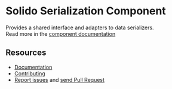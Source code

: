 Solido Serialization Component
==============================

Provides a shared interface and adapters to data serializers.  
Read more in the [component documentation](https://solid-o.github.io/docs/#/serialization)

Resources
---------

- [Documentation](https://solid-o.github.io/docs/#/serialization)
- [Contributing](https://solid-o.github.io/docs/#/CONTRIBUTING)
- [Report issues](https://github.com/solid-o/serialization/issues/new) and [send Pull Request](https://github.com/solid-o/serialization/pulls)
